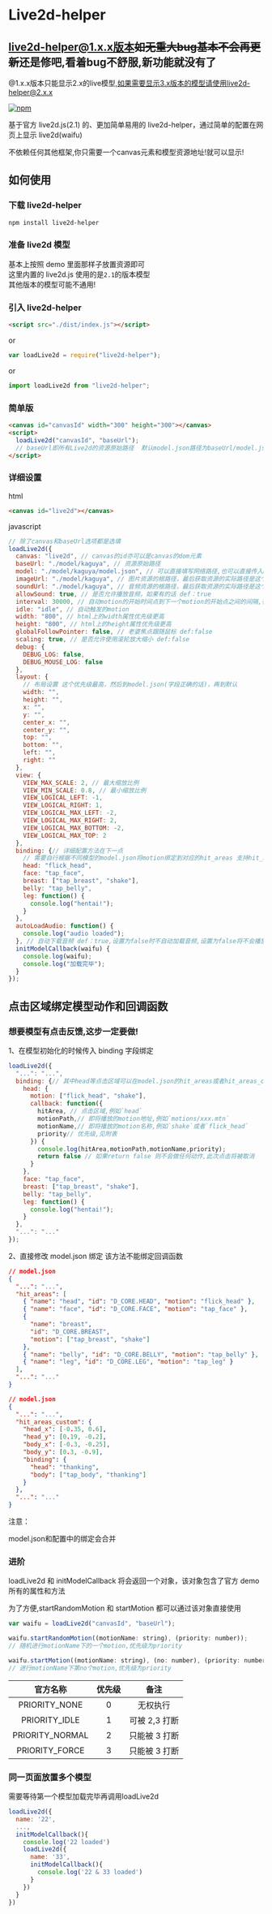 # Live2d-helper

## live2d-helper@1.x.x版本~~如无重大bug基本不会再更新~~还是修吧,看着bug不舒服,新功能就没有了

@1.x.x版本只能显示2.x的live模型,如果需要显示3.x版本的模型请使用live2d-helper@2.x.x

[![npm](https://img.shields.io/npm/v/live2d-helper.svg?style=flat)](https://www.npmjs.com/package/live2d-helper)

基于官方 live2d.js(2.1) 的、更加简单易用的 live2d-helper，通过简单的配置在网页上显示 live2d(waifu)

不依赖任何其他框架,你只需要一个canvas元素和模型资源地址!就可以显示!

## 如何使用

### 下载 live2d-helper

```bash
npm install live2d-helper
```

### 准备 live2d 模型

基本上按照 demo 里面那样子放置资源即可  
这里内置的 live2d.js 使用的是`2.1`的版本模型  
其他版本的模型可能不通用!

### 引入 live2d-helper

```html
<script src="./dist/index.js"></script>
```

or

```javascript
var loadLive2d = require("live2d-helper");
```

or

```javascript
import loadLive2d from "live2d-helper";
```

### 简单版

```html
<canvas id="canvasId" width="300" height="300"></canvas>
<script>
  loadLive2d("canvasId", "baseUrl");
  // baseUrl即所有Live2d的资源原始路径  默认model.json路径为baseUrl/model.json
</script>
```

### 详细设置

html

```html
<canvas id="live2d"></canvas>
```

javascript

```javascript
// 除了canvas和baseUrl选项都是选填
loadLive2d({
  canvas: "live2d", // canvas的id亦可以是canvas的dom元素
  baseUrl: "./model/kaguya", // 资源原始路径
  model: "./model/kaguya/model.json", // 可以直接填写网络路径,也可以直接传入model对象
  imageUrl: "./model/kaguya", // 图片资源的根路径，最后获取资源的实际路径是这个路径加上model.json中定义的相对路径，不填该项则默认是baseUrl
  soundUrl: "./model/kaguya", // 音频资源的根路径，最后获取资源的实际路径是这个路径加上model.json中定义的相对路径，不填该项则默认是baseUrl
  allowSound: true, // 是否允许播放音频，如果有的话 def：true
  interval: 30000, // 自动motion的开始时间点到下一个motion的开始点之间的间隔,有语音的话从语音播放结束开始计算
  idle: "idle", // 自动触发的motion
  width: "800", // html上的width属性优先级更高
  height: "800", // html上的height属性优先级更高
  globalFollowPointer: false, // 老婆焦点跟随鼠标 def:false
  scaling: true, // 是否允许使用滚轮放大缩小 def:false
  debug: {
    DEBUG_LOG: false,
    DEBUG_MOUSE_LOG: false
  },
  layout: {
    // 布局设置 这个优先级最高，然后到model.json(字段正确的话)，再到默认
    width: "",
    height: "",
    x: "",
    y: "",
    center_x: "",
    center_y: "",
    top: "",
    bottom: "",
    left: "",
    right: ""
  },
  view: {
    VIEW_MAX_SCALE: 2, // 最大缩放比例
    VIEW_MIN_SCALE: 0.8, // 最小缩放比例
    VIEW_LOGICAL_LEFT: -1,
    VIEW_LOGICAL_RIGHT: 1,
    VIEW_LOGICAL_MAX_LEFT: -2,
    VIEW_LOGICAL_MAX_RIGHT: 2,
    VIEW_LOGICAL_MAX_BOTTOM: -2,
    VIEW_LOGICAL_MAX_TOP: 2
  },
  binding: {// 详细配置方法在下一点
    // 需要自行根据不同模型的model.json将motion绑定到对应的hit_areas 支持hit_areas_custom
    head: "flick_head",
    face: "tap_face",
    breast: ["tap_breast", "shake"],
    belly: "tap_belly",
    leg: function() {
      console.log("hentai!");
    }
  },
  autoLoadAudio: function() {
    console.log("audio loaded");
  }, // 自动下载音频 def：true,设置为false时不自动加载音频,设置为false将不会播放音频
  initModelCallback(waifu) {
    console.log(waifu);
    console.log("加载完毕");
  }
});
```

## 点击区域绑定模型动作和回调函数

### 想要模型有点击反馈,这步一定要做!

1、在模型初始化的时候传入 binding 字段绑定

```javascript
loadLive2d({
  "...": "...",
  binding: {// 其中head等点击区域可以在model.json的hit_areas或者hit_areas_custom中找到
    head: {
      motion: ["flick_head", "shake"],
      callback: function({
        hitArea, // 点击区域,例如`head`
        motionPath,// 即将播放的motion地址,例如`motions/xxx.mtn`
        motionName,// 即将播放的motion名称,例如`shake`或者`flick_head`
        priority// 优先级,见附表
      }) {
        console.log(hitArea,motionPath,motionName,priority);
        return false // 如果return false 则不会做任何动作,此次点击将被取消
      }
    },
    face: "tap_face",
    breast: ["tap_breast", "shake"],
    belly: "tap_belly",
    leg: function() {
      console.log("hentai!");
    }
  },
  "...": "..."
});
```

2、直接修改 model.json 绑定
该方法不能绑定回调函数

```json
// model.json
{
  "...": "...",
  "hit_areas": [
    { "name": "head", "id": "D_CORE.HEAD", "motion": "flick_head" },
    { "name": "face", "id": "D_CORE.FACE", "motion": "tap_face" },
    {
      "name": "breast",
      "id": "D_CORE.BREAST",
      "motion": ["tap_breast", "shake"]
    },
    { "name": "belly", "id": "D_CORE.BELLY", "motion": "tap_belly" },
    { "name": "leg", "id": "D_CORE.LEG", "motion": "tap_leg" }
  ],
  "...": "..."
}
```

```json
// model.json
{
  "...": "...",
  "hit_areas_custom": {
    "head_x": [-0.35, 0.6],
    "head_y": [0.19, -0.2],
    "body_x": [-0.3, -0.25],
    "body_y": [0.3, -0.9],
    "binding": {
      "head": "thanking",
      "body": ["tap_body", "thanking"]
    }
  },
  "...": "..."
}
```

注意：

model.json和配置中的绑定会合并

### 进阶

loadLive2d 和 initModelCallback 将会返回一个对象，该对象包含了官方 demo 所有的属性和方法

为了方便,startRandomMotion 和 startMotion 都可以通过该对象直接使用

```javascript
var waifu = loadLive2d("canvasId", "baseUrl");

waifu.startRandomMotion((motionName: string), (priority: number));
// 随机进行motionName下的一个motion,优先级为priority

waifu.startMotion((motionName: string), (no: number), (priority: number));
// 进行motionName下第no个motion,优先级为priority
```

|    官方名称     | 优先级 |     备注      |
| :-------------: | :----: | :-----------: |
|  PRIORITY_NONE  |   0    |   无权执行    |
|  PRIORITY_IDLE  |   1    | 可被 2,3 打断 |
| PRIORITY_NORMAL |   2    | 只能被 3 打断 |
| PRIORITY_FORCE  |   3    | 只能被 3 打断 |

### 同一页面放置多个模型

需要等待第一个模型加载完毕再调用loadLive2d

```javascript
loadLive2d({
  name: '22',
  ...,
  initModelCallback(){
    console.log('22 loaded')
    loadLive2d({
      name: '33',
      initModelCallback(){
        console.log('22 & 33 loaded')
      }
    })
  }
})
```
